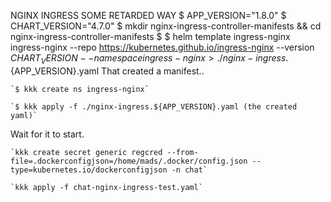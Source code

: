 NGINX INGRESS SOME RETARDED WAY
    $ APP_VERSION="1.8.0"
    $ CHART_VERSION="4.7.0"
    $ mkdir nginx-ingress-controller-manifests && cd nginx-ingress-controller-manifests
    $ $ helm template ingress-nginx ingress-nginx --repo https://kubernetes.github.io/ingress-nginx --version ${CHART_VERSION} --namespace ingress-nginx > ./nginx-ingress.${APP_VERSION}.yaml
That created a manifest..

    `$ kkk create ns ingress-nginx`

    `$ kkk apply -f ./nginx-ingress.${APP_VERSION}.yaml (the created yaml)`
Wait for it to start.     

    `kkk create secret generic regcred --from-file=.dockerconfigjson=/home/mads/.docker/config.json --type=kubernetes.io/dockerconfigjson -n chat`

    `kkk apply -f chat-nginx-ingress-test.yaml`
